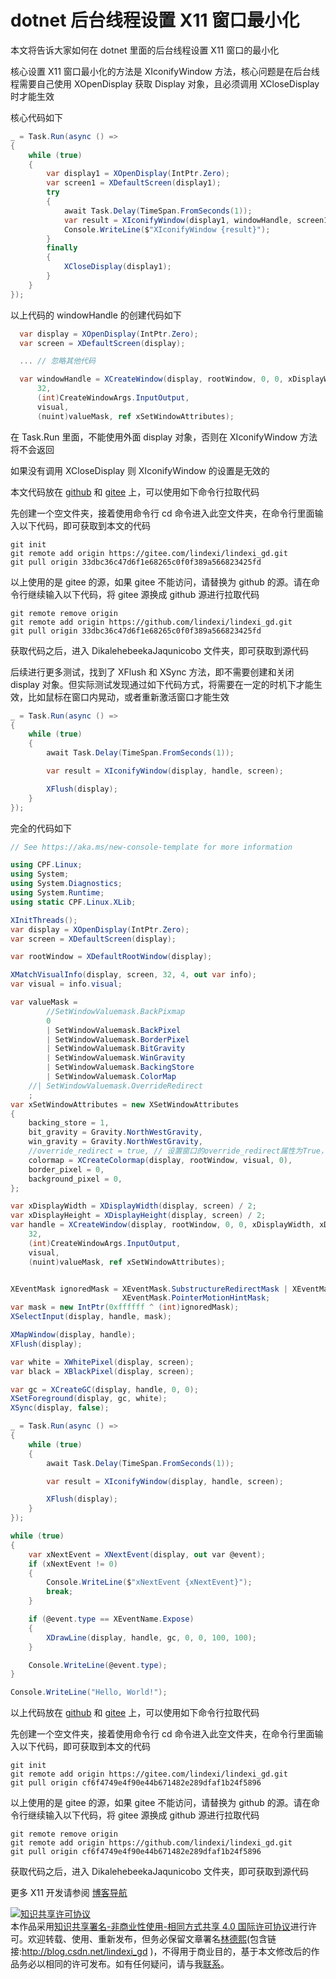 
# dotnet 后台线程设置 X11 窗口最小化

本文将告诉大家如何在 dotnet 里面的后台线程设置 X11 窗口的最小化

<!--more-->


<!-- 发布 -->
<!-- 博客 -->

核心设置 X11 窗口最小化的方法是 XIconifyWindow 方法，核心问题是在后台线程需要自己使用 XOpenDisplay 获取 Display 对象，且必须调用 XCloseDisplay 时才能生效

核心代码如下

```csharp
_ = Task.Run(async () =>
{
    while (true)
    {
        var display1 = XOpenDisplay(IntPtr.Zero);
        var screen1 = XDefaultScreen(display1);
        try
        {
            await Task.Delay(TimeSpan.FromSeconds(1));
            var result = XIconifyWindow(display1, windowHandle, screen1);
            Console.WriteLine($"XIconifyWindow {result}");
        }
        finally
        {
            XCloseDisplay(display1);
        }
    }
});
```

以上代码的 windowHandle 的创建代码如下

```csharp
  var display = XOpenDisplay(IntPtr.Zero);
  var screen = XDefaultScreen(display);

  ... // 忽略其他代码

  var windowHandle = XCreateWindow(display, rootWindow, 0, 0, xDisplayWidth, xDisplayHeight, 5,
      32,
      (int)CreateWindowArgs.InputOutput,
      visual,
      (nuint)valueMask, ref xSetWindowAttributes);
```

在 Task.Run 里面，不能使用外面 display 对象，否则在 XIconifyWindow 方法将不会返回

如果没有调用 XCloseDisplay 则 XIconifyWindow 的设置是无效的

本文代码放在 [github](https://github.com/lindexi/lindexi_gd/tree/33dbc36c47d6f1e68265c0f0f389a566823425fd/DikalehebeekaJaqunicobo) 和 [gitee](https://gitee.com/lindexi/lindexi_gd/tree/33dbc36c47d6f1e68265c0f0f389a566823425fd/DikalehebeekaJaqunicobo) 上，可以使用如下命令行拉取代码

先创建一个空文件夹，接着使用命令行 cd 命令进入此空文件夹，在命令行里面输入以下代码，即可获取到本文的代码

```
git init
git remote add origin https://gitee.com/lindexi/lindexi_gd.git
git pull origin 33dbc36c47d6f1e68265c0f0f389a566823425fd
```

以上使用的是 gitee 的源，如果 gitee 不能访问，请替换为 github 的源。请在命令行继续输入以下代码，将 gitee 源换成 github 源进行拉取代码

```
git remote remove origin
git remote add origin https://github.com/lindexi/lindexi_gd.git
git pull origin 33dbc36c47d6f1e68265c0f0f389a566823425fd
```

获取代码之后，进入 DikalehebeekaJaqunicobo 文件夹，即可获取到源代码

后续进行更多测试，找到了 XFlush 和 XSync 方法，即不需要创建和关闭 display 对象。但实际测试发现通过如下代码方式，将需要在一定的时机下才能生效，比如鼠标在窗口内晃动，或者重新激活窗口才能生效

```csharp
_ = Task.Run(async () =>
{
    while (true)
    {
        await Task.Delay(TimeSpan.FromSeconds(1));

        var result = XIconifyWindow(display, handle, screen);

        XFlush(display);
    }
});
```

完全的代码如下

```csharp
// See https://aka.ms/new-console-template for more information

using CPF.Linux;
using System;
using System.Diagnostics;
using System.Runtime;
using static CPF.Linux.XLib;

XInitThreads();
var display = XOpenDisplay(IntPtr.Zero);
var screen = XDefaultScreen(display);

var rootWindow = XDefaultRootWindow(display);

XMatchVisualInfo(display, screen, 32, 4, out var info);
var visual = info.visual;

var valueMask =
        //SetWindowValuemask.BackPixmap
        0
        | SetWindowValuemask.BackPixel
        | SetWindowValuemask.BorderPixel
        | SetWindowValuemask.BitGravity
        | SetWindowValuemask.WinGravity
        | SetWindowValuemask.BackingStore
        | SetWindowValuemask.ColorMap
    //| SetWindowValuemask.OverrideRedirect
    ;
var xSetWindowAttributes = new XSetWindowAttributes
{
    backing_store = 1,
    bit_gravity = Gravity.NorthWestGravity,
    win_gravity = Gravity.NorthWestGravity,
    //override_redirect = true, // 设置窗口的override_redirect属性为True，以避免窗口管理器的干预
    colormap = XCreateColormap(display, rootWindow, visual, 0),
    border_pixel = 0,
    background_pixel = 0,
};

var xDisplayWidth = XDisplayWidth(display, screen) / 2;
var xDisplayHeight = XDisplayHeight(display, screen) / 2;
var handle = XCreateWindow(display, rootWindow, 0, 0, xDisplayWidth, xDisplayHeight, 5,
    32,
    (int)CreateWindowArgs.InputOutput,
    visual,
    (nuint)valueMask, ref xSetWindowAttributes);


XEventMask ignoredMask = XEventMask.SubstructureRedirectMask | XEventMask.ResizeRedirectMask |
                         XEventMask.PointerMotionHintMask;
var mask = new IntPtr(0xffffff ^ (int)ignoredMask);
XSelectInput(display, handle, mask);

XMapWindow(display, handle);
XFlush(display);

var white = XWhitePixel(display, screen);
var black = XBlackPixel(display, screen);

var gc = XCreateGC(display, handle, 0, 0);
XSetForeground(display, gc, white);
XSync(display, false);

_ = Task.Run(async () =>
{
    while (true)
    {
        await Task.Delay(TimeSpan.FromSeconds(1));

        var result = XIconifyWindow(display, handle, screen);

        XFlush(display);
    }
});

while (true)
{
    var xNextEvent = XNextEvent(display, out var @event);
    if (xNextEvent != 0)
    {
        Console.WriteLine($"xNextEvent {xNextEvent}");
        break;
    }

    if (@event.type == XEventName.Expose)
    {
        XDrawLine(display, handle, gc, 0, 0, 100, 100);
    }

    Console.WriteLine(@event.type);
}

Console.WriteLine("Hello, World!");
```

以上代码放在 [github](https://github.com/lindexi/lindexi_gd/tree/cf6f4749e4f90e44b671482e289dfaf1b24f5896/DikalehebeekaJaqunicobo) 和 [gitee](https://gitee.com/lindexi/lindexi_gd/tree/cf6f4749e4f90e44b671482e289dfaf1b24f5896/DikalehebeekaJaqunicobo) 上，可以使用如下命令行拉取代码

先创建一个空文件夹，接着使用命令行 cd 命令进入此空文件夹，在命令行里面输入以下代码，即可获取到本文的代码

```
git init
git remote add origin https://gitee.com/lindexi/lindexi_gd.git
git pull origin cf6f4749e4f90e44b671482e289dfaf1b24f5896
```

以上使用的是 gitee 的源，如果 gitee 不能访问，请替换为 github 的源。请在命令行继续输入以下代码，将 gitee 源换成 github 源进行拉取代码

```
git remote remove origin
git remote add origin https://github.com/lindexi/lindexi_gd.git
git pull origin cf6f4749e4f90e44b671482e289dfaf1b24f5896
```

获取代码之后，进入 DikalehebeekaJaqunicobo 文件夹，即可获取到源代码

更多 X11 开发请参阅 [博客导航](https://blog.lindexi.com/post/%E5%8D%9A%E5%AE%A2%E5%AF%BC%E8%88%AA.html )




<a rel="license" href="http://creativecommons.org/licenses/by-nc-sa/4.0/"><img alt="知识共享许可协议" style="border-width:0" src="https://licensebuttons.net/l/by-nc-sa/4.0/88x31.png" /></a><br />本作品采用<a rel="license" href="http://creativecommons.org/licenses/by-nc-sa/4.0/">知识共享署名-非商业性使用-相同方式共享 4.0 国际许可协议</a>进行许可。欢迎转载、使用、重新发布，但务必保留文章署名[林德熙](http://blog.csdn.net/lindexi_gd)(包含链接:http://blog.csdn.net/lindexi_gd )，不得用于商业目的，基于本文修改后的作品务必以相同的许可发布。如有任何疑问，请与我[联系](mailto:lindexi_gd@163.com)。